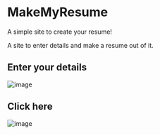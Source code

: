 # MakeMyResume
A simple site to create your resume!

A site to enter details and make a resume out of it.
## Enter your details
![image](https://user-images.githubusercontent.com/89318501/145413800-64f73e72-50c4-4b59-8984-28fe9056a810.png)
## Click here
![image](https://user-images.githubusercontent.com/89318501/145415134-12c74cee-9ed3-4203-a16e-234f57553b1c.png)
